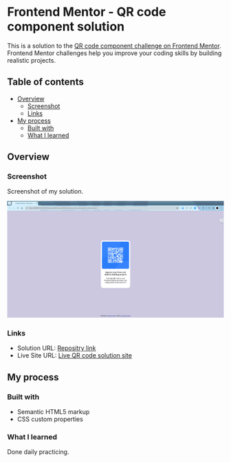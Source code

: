 # Frontend Mentor - QR code component solution

This is a solution to the [QR code component challenge on Frontend Mentor](https://www.frontendmentor.io/challenges/qr-code-component-iux_sIO_H). Frontend Mentor challenges help you improve your coding skills by building realistic projects. 

## Table of contents

- [Overview](#overview)
  - [Screenshot](#screenshot)
  - [Links](#links)
- [My process](#my-process)
  - [Built with](#built-with)
  - [What I learned](#what-i-learned)

## Overview

### Screenshot

Screenshot of my solution.

![](./images/solution.jpg.png)

### Links

- Solution URL: [Repositry link](https://github.com/anshumanbot1/qr-code-solution)
- Live Site URL: [Live QR code solution site](https://anshumanbot1.github.io/qr-code-solution/)

## My process

### Built with

- Semantic HTML5 markup
- CSS custom properties


### What I learned

Done daily practicing.
